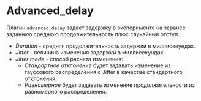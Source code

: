 # Advanced_delay

Плагин `advanced_delay` задает задержку в эксперименте на заранее заданную среднюю продолжительность плюс случайный отступ.

- *Duration* - средняя продолжительность задержки в миллисекундах.
- *Jitter* - величина изменения задержки в миллисекундах.
- *Jitter mode* - способ расчета изменения:
    - *Стандартное отклонение* будет задавать изменение из гауссового распределения с Jitter в качестве стандартного отклонения.
    - *Равномерное* будет задавать изменение продолжительности из равномерного распределения.